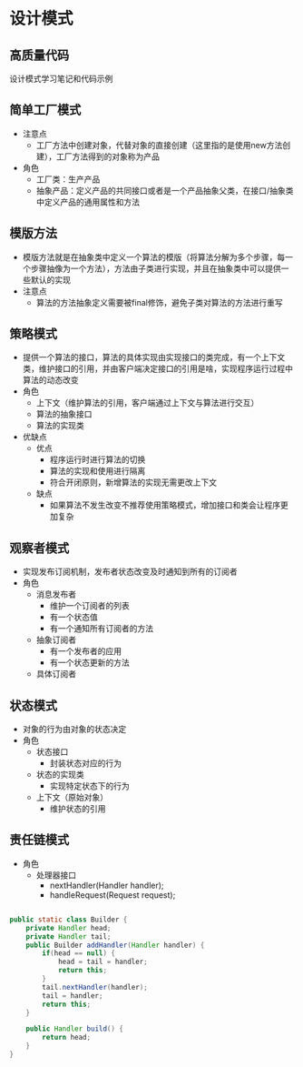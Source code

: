 # 设计模式
## 高质量代码

设计模式学习笔记和代码示例
## 简单工厂模式
- 注意点
  - 工厂方法中创建对象，代替对象的直接创建（这里指的是使用new方法创建），工厂方法得到的对象称为产品
- 角色
  - 工厂类：生产产品
  - 抽象产品：定义产品的共同接口或者是一个产品抽象父类，在接口/抽象类中定义产品的通用属性和方法

## 模版方法
- 模版方法就是在抽象类中定义一个算法的模版（将算法分解为多个步骤，每一个步骤抽像为一个方法），方法由子类进行实现，并且在抽象类中可以提供一些默认的实现
- 注意点
  - 算法的方法抽象定义需要被final修饰，避免子类对算法的方法进行重写
## 策略模式
- 提供一个算法的接口，算法的具体实现由实现接口的类完成，有一个上下文类，维护接口的引用，并由客户端决定接口的引用是啥，实现程序运行过程中算法的动态改变
- 角色
  - 上下文（维护算法的引用，客户端通过上下文与算法进行交互）
  - 算法的抽象接口
  - 算法的实现类
- 优缺点
  - 优点
    - 程序运行时进行算法的切换
    - 算法的实现和使用进行隔离
    - 符合开闭原则，新增算法的实现无需更改上下文
  - 缺点
    - 如果算法不发生改变不推荐使用策略模式，增加接口和类会让程序更加复杂 
## 观察者模式
- 实现发布订阅机制，发布者状态改变及时通知到所有的订阅者
- 角色
  - 消息发布者
    - 维护一个订阅者的列表
    - 有一个状态值
    - 有一个通知所有订阅者的方法
  - 抽象订阅者
    - 有一个发布者的应用
    - 有一个状态更新的方法
  - 具体订阅者
## 状态模式
- 对象的行为由对象的状态决定
- 角色
  - 状态接口
    - 封装状态对应的行为
  - 状态的实现类
    - 实现特定状态下的行为
  - 上下文（原始对象）
    - 维护状态的引用
## 责任链模式
- 角色
  - 处理器接口
    - nextHandler(Handler handler);
    - handleRequest(Request request);
```java

public static class Builder {
    private Handler head;
    private Handler tail;
    public Builder addHandler(Handler handler) {
        if(head == null) {
            head = tail = handler;
            return this;
        }
        tail.nextHandler(handler);
        tail = handler;
        return this;
    }

    public Handler build() {
        return head;
    }
}
```